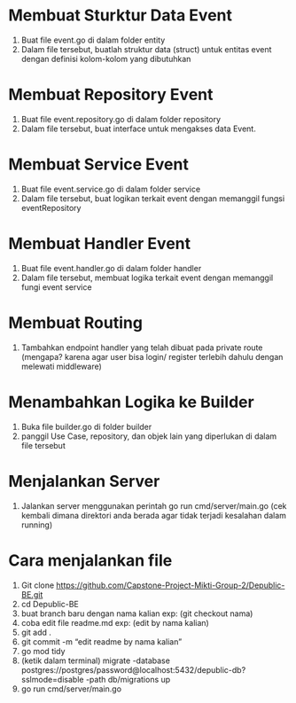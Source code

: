 # Membuat Sturktur Data Event
1. Buat file event.go di dalam folder entity
2. Dalam file tersebut, buatlah struktur data (struct) untuk entitas event dengan definisi kolom-kolom yang dibutuhkan

# Membuat Repository Event
1. Buat file event.repository.go di dalam folder repository
2. Dalam file tersebut, buat interface untuk mengakses data Event.

# Membuat Service Event
1. Buat file event.service.go di dalam folder service
2. Dalam file tersebut, buat logikan terkait event dengan memanggil fungsi eventRepository

# Membuat Handler Event
1. Buat file event.handler.go di dalam folder handler
2. Dalam file tersebut, membuat logika terkait event dengan memanggil fungi event service

# Membuat Routing
1. Tambahkan endpoint handler yang telah dibuat pada private route (mengapa? karena agar user bisa login/ register terlebih dahulu dengan melewati middleware)

# Menambahkan Logika ke Builder
1. Buka file builder.go di folder builder
2. panggil Use Case, repository, dan objek lain yang diperlukan di dalam file tersebut

# Menjalankan Server
1. Jalankan server menggunakan perintah go run cmd/server/main.go (cek kembali dimana direktori anda berada agar tidak terjadi kesalahan dalam running)

# Cara menjalankan file
1. Git clone https://github.com/Capstone-Project-Mikti-Group-2/Depublic-BE.git
2. cd Depublic-BE
3. buat branch baru dengan nama kalian exp: (git checkout nama)
4. coba edit file readme.md exp: (edit by nama kalian)
5. git add .
6. git commit -m “edit readme by nama kalian”
7. go mod tidy 
8. (ketik dalam terminal) migrate -database postgres://postgres/password@localhost:5432/depublic-db?sslmode=disable -path db/migrations up
9. go run cmd/server/main.go
